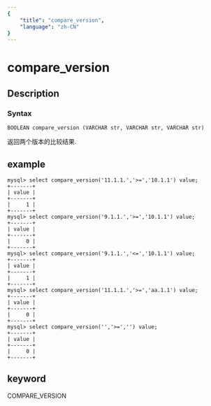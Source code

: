 ```yaml
---
{
    "title": "compare_version",
    "language": "zh-CN"
}
---
```


<!-- 
Licensed to the Apache Software Foundation (ASF) under one
or more contributor license agreements.  See the NOTICE file
distributed with this work for additional information
regarding copyright ownership.  The ASF licenses this file
to you under the Apache License, Version 2.0 (the
"License"); you may not use this file except in compliance
with the License.  You may obtain a copy of the License at
  http://www.apache.org/licenses/LICENSE-2.0
Unless required by applicable law or agreed to in writing,
software distributed under the License is distributed on an
"AS IS" BASIS, WITHOUT WARRANTIES OR CONDITIONS OF ANY
KIND, either express or implied.  See the License for the
specific language governing permissions and limitations
under the License.
-->

# compare_version
## Description
### Syntax

`BOOLEAN compare_version (VARCHAR str, VARCHAR str, VARCHAR str)`

返回两个版本的比较结果.

## example

```
mysql> select compare_version('11.1.1.','>=','10.1.1') value;
+-------+
| value |
+-------+
|     1 |
+-------+
mysql> select compare_version('9.1.1.','>=','10.1.1') value;
+-------+
| value |
+-------+
|     0 |
+-------+
mysql> select compare_version('9.1.1.','<=','10.1.1') value;
+-------+
| value |
+-------+
|     1 |
+-------+
mysql> select compare_version('11.1.1.','>=','aa.1.1') value;
+-------+
| value |
+-------+
|     0 |
+-------+
mysql> select compare_version('','>=','') value;
+-------+
| value |
+-------+
|     0 |
+-------+
```
## keyword
COMPARE_VERSION